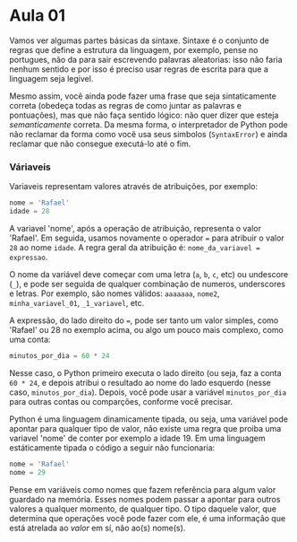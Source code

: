 Aula 01
=======

Vamos ver algumas partes básicas da sintaxe. Sintaxe é o conjunto de regras que define a estrutura da linguagem, por exemplo, pense no portugues, não da para sair escrevendo palavras aleatorias: isso não faria nenhum sentido e por isso é preciso usar regras de escrita para que a linguagem seja legivel. 

Mesmo assim, você ainda pode fazer uma frase que seja sintaticamente correta (obedeça todas as regras de como juntar as palavras e pontuações), mas que não faça sentido lógico: não quer dizer que esteja *semanticamente* correta. Da mesma forma, o interpretador de Python pode não reclamar da forma como você usa seus simbolos (`SyntaxError`) e ainda reclamar que não consegue executá-lo até o fim.

### Váriaveis

Variaveis representam valores através de atribuições, por exemplo:

```python
nome = 'Rafael'
idade = 28
```

A variavel 'nome', após a operação de atribuição, representa o valor 'Rafael'. Em seguida, usamos novamente o operador `=` para atribuir o valor `28` ao nome `idade`. A regra geral da atribuição é: `nome_da_variavel = expressao`. 

O nome da variável deve começar com uma letra (`a`, `b`, `c`, etc) ou undescore (`_`), e pode ser seguida de qualquer combinação de numeros, underscores e letras. Por exemplo, são nomes válidos: `aaaaaaa`, `nome2`, `minha_variavel_01`, `_1_variavel`, etc.

A expressão, do lado direito do `=`, pode ser tanto um valor simples, como 'Rafael' ou 28 no exemplo acima, ou algo um pouco mais complexo, como uma conta:

```python
minutos_por_dia = 60 * 24
```

Nesse caso, o Python primeiro executa o lado direito (ou seja, faz a conta `60 * 24`, e depois atribui o resultado ao nome do lado esquerdo (nesse caso, `minutos_por_dia`). Depois, você pode usar a variável `minutos_por_dia` para outras contas ou comparções, conforme você precisar.

Python é uma linguagem dinamicamente tipada, ou seja, uma variável pode apontar para qualquer tipo de valor, não existe uma regra que proiba uma variavel 'nome' de conter por exemplo a idade 19. Em uma linguagem estáticamente tipada o código a seguir não funcionaria:

```python
nome = 'Rafael'
nome = 29
```

Pense em variáveis como nomes que fazem referência para algum valor guardado na memória. Esses nomes podem passar a apontar para outros valores a qualquer momento, de qualquer tipo. O tipo daquele valor, que determina que operações você pode fazer com ele, é uma informação que está atrelada ao *valor* em sí, não ao(s) nome(s).
